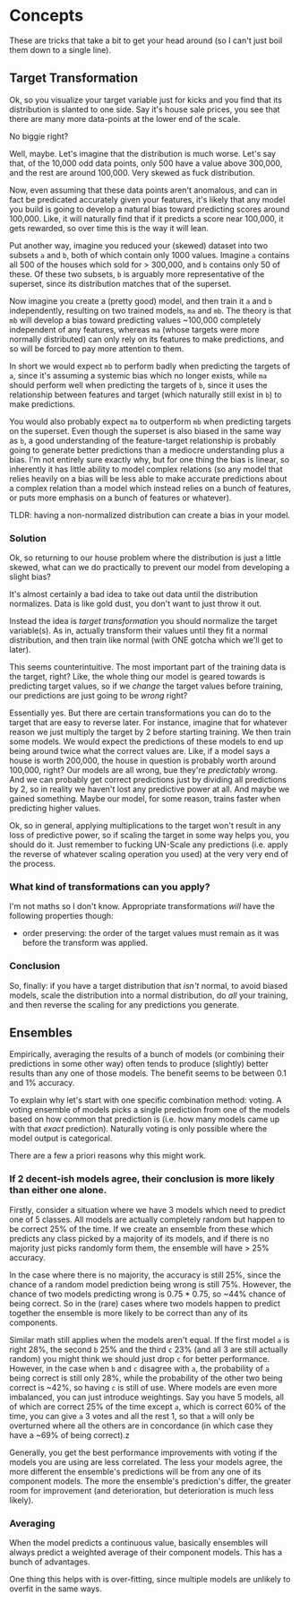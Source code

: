 # Concepts

These are tricks that take a bit to get your head around (so I can't just boil them down to a single line).

## Target Transformation

Ok, so you visualize your target variable just for kicks and you find that its distribution is slanted to one side. Say it's house sale prices, you see that there are many more data-points at the lower end of the scale. 

No biggie right?

Well, maybe. Let's imagine that the distribution is much worse. Let's say that, of the 10,000 odd data points, only 500 have a value above 300,000, and the rest are around 100,000. Very skewed as fuck distribution. 

Now, even assuming that these data points aren't anomalous, and can in fact be predicated accurately given your features, it's likely that any model you build is going to develop a natural bias toward predicting scores around 100,000. Like, it will naturally find that if it predicts a score near 100,000, it gets rewarded, so over time this is the way it will lean. 

Put another way, imagine you reduced your (skewed) dataset into two subsets `a` and `b`, both of which contain only 1000 values. Imagine `a` contains all 500 of the houses which sold for > 300,000, and `b` contains only 50 of these. Of these two subsets, `b` is arguably more representative of the superset, since its distribution matches that of the superset. 

Now imagine you create a (pretty good) model, and then train it `a` and `b` independently, resulting on two trained models, `ma` and `mb`. The theory is that `mb` will develop a bias toward predicting values ~100,000 completely independent of any features, whereas `ma` (whose targets were more normally distributed) can only rely on its features to make predictions, and so will be forced to pay more attention to them.

In short we would expect `mb` to perform badly when predicting the targets of `a`, since it's assuming a systemic bias which no longer exists, while `ma` should perform well when predicting the targets of `b`, since it uses the relationship between features and target (which naturally still exist in `b`) to make predictions. 

You would also probably expect `ma` to outperform `mb` when predicting targets on the superset. Even though the superset is also biased in the same way as `b`, a good understanding of the feature-target relationship is probably going to generate better predictions than a mediocre understanding plus a bias. I'm not entirely sure exactly why, but for one thing the bias is linear, so inherently it has little ability to model complex relations (so any model that relies heavily on a bias will be less able to make accurate predictions about a complex relation than a model which instead relies on a bunch of features, or puts more emphasis on a bunch of features or whatever).

TLDR: having a non-normalized distribution can create a bias in your model.

### Solution

Ok, so returning to our house problem where the distribution is just a little skewed, what can we do practically to prevent our model from developing a slight bias? 

It's almost certainly a bad idea to take out data until the distribution normalizes. Data is like gold dust, you don't want to just throw it out. 

Instead the idea is *target transformation* you should normalize the target variable(s). As in, actually transform their values until they fit a normal distribution, and then train like normal (with ONE gotcha which we'll get to later).

This seems counterintuitive. The most important part of the training data is the target, right? Like, the whole thing our model is geared towards is predicting target values, so if we *change* the target values before training, our predictions are just going to be *wrong* right? 

Essentially yes. But there are certain transformations you can do to the target that are easy to reverse later. For instance, imagine that for whatever reason we just multiply the target by 2 before starting training. We then train some models. We would expect the predictions of these models to end up being around twice what the correct values are. Like, if a model says a house is worth 200,000, the house in question is probably worth around 100,000, right? Our models are all wrong, bue they're *predictably* wrong. And we can probably get correct predictions just by dividing all predictions by 2, so in reality we haven't lost any predictive power at all. And maybe we gained something. Maybe our model, for some reason, trains faster when predicting higher values.

Ok, so in general, applying multiplications to the target won't result in any loss of predictive power, so if scaling the target in some way helps you, you should do it. Just remember to fucking UN-Scale any predictions (i.e. apply the reverse of whatever scaling operation you used) at the very very end of the process.

### What kind of transformations can you apply?

I'm not maths so I don't know. Appropriate transformations *will* have the following properties though:

- order preserving: the order of the target values must remain as it was before the transform was applied.

### Conclusion

So, finally: if you have a target distribution that *isn't* normal, to avoid biased models, scale the distribution into a normal distribution, do *all* your training, and then reverse the scaling for any predictions you generate.

## Ensembles

Empirically, averaging the results of a bunch of models (or combining their predictions in some other way) often tends to produce (slightly) better results than any one of those models. The benefit seems to be between 0.1 and 1% accuracy.

To explain why let's start with one specific combination method: voting. A voting ensemble of models picks a single prediction from one of the models based on how common that prediction is (i.e. how many models came up with that *exact* prediction). Naturally voting is only possible where the model output is categorical. 

There are a few a priori reasons why this might work. 

### If 2 decent-ish models agree, their conclusion is more likely than either one alone. 

Firstly, consider a situation where we have 3 models which need to predict one of 5 classes. All models are actually completely random but happen to be correct 25% of the time. If we create an ensemble from these which predicts any class picked by a majority of its models, and if there is no majority just picks randomly form them, the ensemble will have > 25% accuracy.

In the case where there is no majority, the accuracy is still 25%, since the chance of a random model prediction being wrong is still 75%. However, the chance of two models predicting wrong is 0.75 * 0.75, so ~44% chance of being correct. So in the (rare) cases where two models happen to predict together the ensemble is more likely to be correct than any of its components. 

Similar math still applies when the models aren't equal. If the first model `a` is right 28%, the second `b` 25% and the third `c` 23% (and all 3 are still actually random) you might think we should just drop `c` for better performance. However, in the case when `b` and `c` disagree with `a`, the probability of `a` being correct is still only 28%, while the probability of the other two being correct is ~42%, so having `c` is still of use. Where models are even more imbalanced, you can just introduce weightings. Say you have 5 models, all of which are correct 25% of the time except `a`, which is correct 60% of the time, you can give `a` 3 votes and all the rest 1, so that `a` will only be overturned where all the others are in concordance (in which case they have a ~69% of being correct).z

Generally, you get the best performance improvements with voting if the models you are using are less correlated. The less your models agree, the more different the ensemble's predictions will be from any one of its component models. The more the ensemble's prediction's differ, the greater room for improvement (and deterioration, but deterioration is much less likely).

### Averaging

When the model predicts a continuous value, basically ensembles will always predict a weighted average of their component models. This has a bunch of advantages.

One thing this helps with is over-fitting, since multiple models are unlikely to overfit in the same ways.